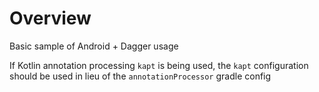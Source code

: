 # Overview

Basic sample of Android + Dagger usage

If Kotlin annotation processing `kapt` is being used, the `kapt` configuration should be used in lieu of the `annotationProcessor` gradle config



